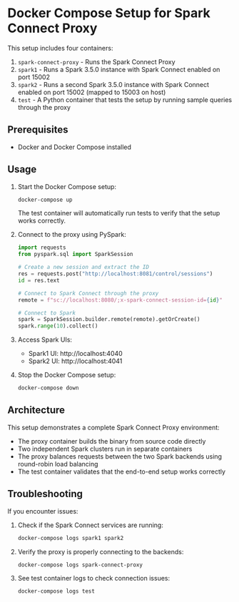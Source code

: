 # Docker Compose Setup for Spark Connect Proxy

This setup includes four containers:
1. `spark-connect-proxy` - Runs the Spark Connect Proxy
2. `spark1` - Runs a Spark 3.5.0 instance with Spark Connect enabled on port 15002
3. `spark2` - Runs a second Spark 3.5.0 instance with Spark Connect enabled on port 15002 (mapped to 15003 on host)
4. `test` - A Python container that tests the setup by running sample queries through the proxy

## Prerequisites

- Docker and Docker Compose installed

## Usage

1. Start the Docker Compose setup:
   ```bash
   docker-compose up
   ```
   
   The test container will automatically run tests to verify that the setup works correctly.

2. Connect to the proxy using PySpark:
   ```python
   import requests
   from pyspark.sql import SparkSession

   # Create a new session and extract the ID
   res = requests.post("http://localhost:8081/control/sessions")
   id = res.text

   # Connect to Spark Connect through the proxy
   remote = f"sc://localhost:8080/;x-spark-connect-session-id={id}"

   # Connect to Spark
   spark = SparkSession.builder.remote(remote).getOrCreate()
   spark.range(10).collect()
   ```

3. Access Spark UIs:
   - Spark1 UI: http://localhost:4040
   - Spark2 UI: http://localhost:4041

4. Stop the Docker Compose setup:
   ```bash
   docker-compose down
   ```

## Architecture

This setup demonstrates a complete Spark Connect Proxy environment:

- The proxy container builds the binary from source code directly
- Two independent Spark clusters run in separate containers
- The proxy balances requests between the two Spark backends using round-robin load balancing
- The test container validates that the end-to-end setup works correctly

## Troubleshooting

If you encounter issues:

1. Check if the Spark Connect services are running:
   ```bash
   docker-compose logs spark1 spark2
   ```

2. Verify the proxy is properly connecting to the backends:
   ```bash
   docker-compose logs spark-connect-proxy
   ```

3. See test container logs to check connection issues:
   ```bash
   docker-compose logs test
   ```